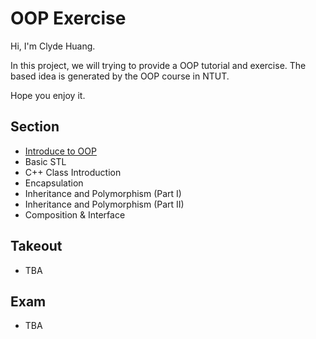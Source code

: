 # OOP Exercise

Hi, I'm Clyde Huang.

In this project, we will trying to provide a OOP tutorial and exercise. The based idea is generated by the OOP course in NTUT.

Hope you enjoy it.

## Section

- [Introduce to OOP](Introduce-to-OOP/Introduce-to-OOP.md)
- Basic STL
- C++ Class Introduction
- Encapsulation
- Inheritance and Polymorphism (Part I)
- Inheritance and Polymorphism (Part II)
- Composition & Interface

## Takeout

- TBA

## Exam

- TBA
